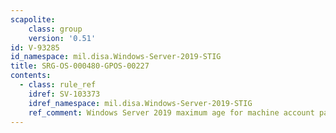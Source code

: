 ```yaml
---
scapolite:
    class: group
    version: '0.51'
id: V-93285
id_namespace: mil.disa.Windows-Server-2019-STIG
title: SRG-OS-000480-GPOS-00227
contents:
  - class: rule_ref
    idref: SV-103373
    idref_namespace: mil.disa.Windows-Server-2019-STIG
    ref_comment: Windows Server 2019 maximum age for machine account passwor ...
---
```


